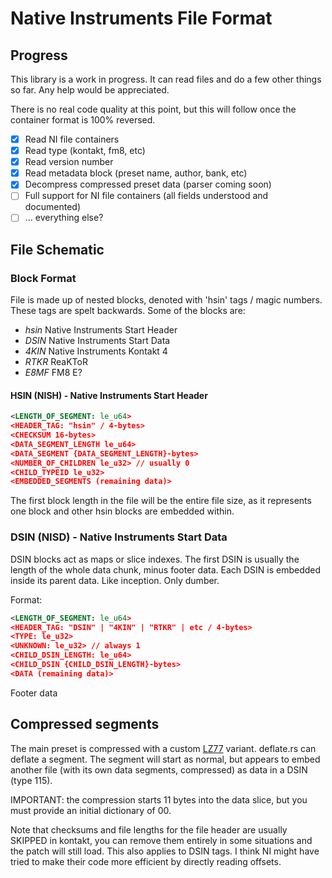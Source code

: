 # Native Instruments File Format

## Progress

This library is a work in progress. It can read files and do a few other things so far. Any help would be appreciated.

There is no real code quality at this point, but this will follow once the container format is 100% reversed.

- [x] Read NI file containers
- [x] Read type (kontakt, fm8, etc)
- [x] Read version number
- [x] Read metadata block (preset name, author, bank, etc)
- [x] Decompress compressed preset data (parser coming soon)
- [ ] Full support for NI file containers (all fields understood and documented)
- [ ] ... everything else?

## File Schematic

### Block Format

File is made up of nested blocks, denoted with 'hsin' tags / magic numbers. These tags are spelt backwards. Some of the blocks are:

- *hsin* Native Instruments Start Header
- *DSIN* Native Instruments Start Data
- *4KIN* Native Instruments Kontakt 4
- *RTKR* ReaKToR
- *E8MF* FM8 E?

#### HSIN (NISH) - Native Instruments Start Header

``` xml
<LENGTH_OF_SEGMENT: le_u64>
<HEADER_TAG: "hsin" / 4-bytes>
<CHECKSUM 16-bytes>
<DATA_SEGMENT_LENGTH le_u64>
<DATA_SEGMENT {DATA_SEGMENT_LENGTH}-bytes>
<NUMBER_OF_CHILDREN le_u32> // usually 0
<CHILD_TYPEID le_u32>
<EMBEDDED_SEGMENTS (remaining data)>
```

The first block length in the file will be the entire file size, as it represents one block and other hsin blocks are embedded within.

### DSIN (NISD) - Native Instruments Start Data

DSIN blocks act as maps or slice indexes. The first DSIN is usually the length of the whole data chunk, minus footer data. Each DSIN is embedded inside its parent data. Like inception. Only dumber.

Format:
``` xml
<LENGTH_OF_SEGMENT: le_u64>
<HEADER_TAG: "DSIN" | "4KIN" | "RTKR" | etc / 4-bytes>
<TYPE: le_u32>
<UNKNOWN: le_u32> // always 1
<CHILD_DSIN_LENGTH: le_u64>
<CHILD_DSIN {CHILD_DSIN_LENGTH}-bytes>
<DATA (remaining data)>
```

Footer data

## Compressed segments

The main preset is compressed with a custom [LZ77](https://en.wikipedia.org/wiki/LZ77_and_LZ78) variant. deflate.rs can deflate a segment. The segment will start as normal, but appears to embed another file (with its own data segments, compressed) as data in a DSIN (type 115).

IMPORTANT: the compression starts 11 bytes into the data slice, but you must provide an initial dictionary of 00.

Note that checksums and file lengths for the file header are usually SKIPPED in kontakt, you can remove them entirely in some situations and the patch will still load. This also applies to DSIN tags. I think NI might have tried to make their code more efficient by directly reading offsets.
